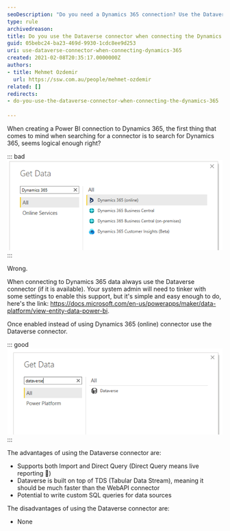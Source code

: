 ```yaml
---
seoDescription: "Do you need a Dynamics 365 connection? Use the Dataverse connector to unlock faster and more customizable reporting."
type: rule
archivedreason: 
title: Do you use the Dataverse connector when connecting the Dynamics 365?
guid: 05bebc24-ba23-469d-9930-1cdc8ee9d253
uri: use-dataverse-connector-when-connecting-dynamics-365
created: 2021-02-08T20:35:17.0000000Z
authors:
- title: Mehmet Ozdemir
  url: https://ssw.com.au/people/mehmet-ozdemir
related: []
redirects:
- do-you-use-the-dataverse-connector-when-connecting-the-dynamics-365

---
```


When creating a Power BI connection to Dynamics 365, the first thing that comes to mind when searching for a connector is to search for Dynamics 365, seems logical enough right?

<!--endintro-->


::: bad  
![Figure: Bad example - Searching for Dynamics 365 connector](dynamics-connector-1.png)  
:::

Wrong.

When connecting to Dynamics 365 data always use the Dataverse connector (if it is available). Your system admin will need to tinker with some settings to enable this support, but it's simple and easy enough to do, here's the link: https://docs.microsoft.com/en-us/powerapps/maker/data-platform/view-entity-data-power-bi.

Once enabled instead of using Dynamics 365 (online) connector use the Dataverse connector.


::: good  
![Figure: Good example - Use the Dataverse connector instead](dynamics-connector-2.png)  
:::

The advantages of using the Dataverse connector are:

* Supports both Import and Direct Query (Direct Query means live reporting 🙂)
* Dataverse is built on top of TDS (Tabular Data Stream), meaning it should be much faster than the WebAPI connector
* Potential to write custom SQL queries for data sources


The disadvantages of using the Dataverse connector are:

* None
